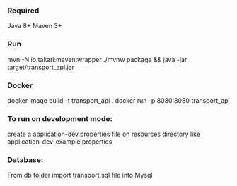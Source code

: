
### Required
Java 8+
Maven 3+

### Run 
mvn -N io.takari:maven:wrapper
./mvnw package && java -jar target/transport_api.jar

### Docker
docker image build -t transport_api .
docker run -p 8080:8080 transport_api


### To run on development mode:
create a application-dev.properties file 
on resources directory like application-dev-example.properties

### Database: 
From db folder import transport.sql file into Mysql
